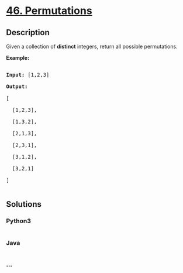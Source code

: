 # [46. Permutations](https://leetcode.com/problems/permutations)

## Description
<p>Given a collection of <strong>distinct</strong> integers, return all possible permutations.</p>



<p><strong>Example:</strong></p>



<pre>

<strong>Input:</strong> [1,2,3]

<strong>Output:</strong>

[

  [1,2,3],

  [1,3,2],

  [2,1,3],

  [2,3,1],

  [3,1,2],

  [3,2,1]

]

</pre>




## Solutions


<!-- tabs:start -->

### **Python3**

```python

```

### **Java**

```java

```

### **...**
```

```

<!-- tabs:end -->